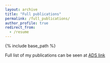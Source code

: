 ```yaml
---
layout: archive
title: "Full publications"
permalink: /full_publications/
author_profile: true
redirect_from:
  - /resume
---
```


{% include base_path %}

Full list of my publications can be seen at [ADS link](https://ui.adsabs.harvard.edu/search/p_=0&q=author%3A%22Abdurro'uf%22&sort=date%20desc%2C%20bibcode%20desc)
